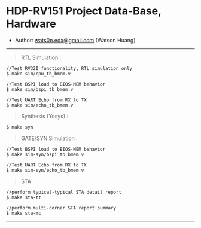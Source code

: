 # HDP-RV151 Project Data-Base, Hardware

* Author: wats0n.edx@gmail.com (Watson Huang)

------

> RTL Simulation :

```
//Test RV32I functionality, RTL simulation only
$ make sim/cpu_tb_bmem.v

//Test BSPI load to BIOS-MEM behavior
$ make sim/bspi_tb_bmem.v

//Test UART Echo from RX to TX
$ make sim/echo_tb_bmem.v
```

> Synthesis (Yosys) :

```
$ make syn
```

> GATE/SYN Simulation :

```
//Test BSPI load to BIOS-MEM behavior
$ make sim-syn/bspi_tb_bmem.v

//Test UART Echo from RX to TX
$ make sim-syn/echo_tb_bmem.v
```

> STA :

```
//perform typical-typical STA detail report
$ make sta-tt

//perform multi-corner STA report summary
$ make sta-mc
```

------